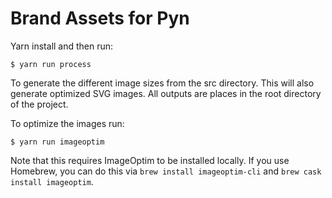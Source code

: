 # Brand Assets for Pyn

Yarn install and then run:

    $ yarn run process

To generate the different image sizes from the src directory. This will also generate optimized SVG images. All outputs are places in the root directory of the project.

To optimize the images run:

    $ yarn run imageoptim

Note that this requires ImageOptim to be installed locally. If you use Homebrew, you can do this via `brew install imageoptim-cli` and `brew cask install imageoptim`.

